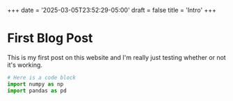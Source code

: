 +++
date = '2025-03-05T23:52:29-05:00'
draft = false
title = 'Intro'
+++
# First Blog Post
This is my first post on this website and I'm really just testing whether or not it's working.

```python
# Here is a code block
import numpy as np
import pandas as pd
```
